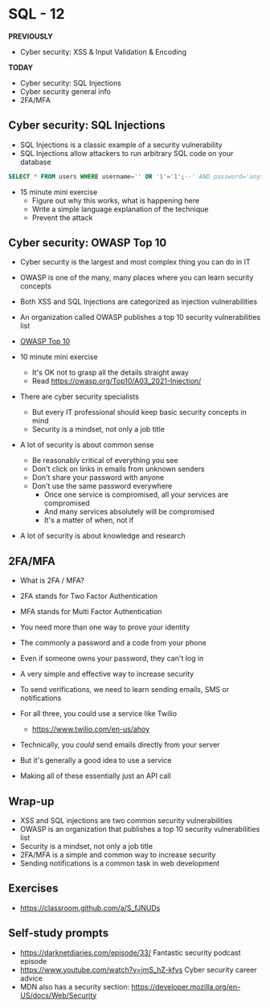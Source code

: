 # SQL - 12

**PREVIOUSLY**
- Cyber security: XSS & Input Validation & Encoding

**TODAY**
- Cyber security: SQL Injections
- Cyber security general info
- 2FA/MFA


## Cyber security: SQL Injections
- SQL Injections is a classic example of a security vulnerability
- SQL Injections allow attackers to run arbitrary SQL code on your database

```sql
SELECT * FROM users WHERE username='' OR '1'='1';--' AND password='anything';
```
- 15 minute mini exercise
    - Figure out why this works, what is happening here
    - Write a simple language explanation of the technique
    - Prevent the attack


## Cyber security: OWASP Top 10

- Cyber security is the largest and most complex thing you can do in IT
- OWASP is one of the many, many places where you can learn security concepts

- Both XSS and SQL Injections are categorized as injection vulnerabilities
- An organization called OWASP publishes a top 10 security vulnerabilities list
- [OWASP Top 10](https://owasp.org/www-project-top-ten/)

- 10 minute mini exercise
    - It's OK not to grasp all the details straight away
    - Read https://owasp.org/Top10/A03_2021-Injection/

- There are cyber security specialists
    - But every IT professional should keep basic security concepts in mind
    - Security is a mindset, not only a job title

- A lot of security is about common sense
    - Be reasonably critical of everything you see
    - Don't click on links in emails from unknown senders
    - Don't share your password with anyone
    - Don't use the same password everywhere
        - Once one service is compromised, all your services are compromised
        - And many services absolutely will be compromised
        - It's a matter of when, not if

- A lot of security is about knowledge and research


## 2FA/MFA

- What is 2FA / MFA?

- 2FA stands for Two Factor Authentication
- MFA stands for Multi Factor Authentication

- You need more than one way to prove your identity
- The commonly a password and a code from your phone
- Even if someone owns your password, they can't log in
- A very simple and effective way to increase security

- To send verifications, we need to learn sending emails, SMS or notifications

- For all three, you could use a service like Twilio
    - https://www.twilio.com/en-us/ahoy

- Technically, you *could* send emails directly from your server
- But it's generally a good idea to use a service
- Making all of these essentially just an API call


## Wrap-up

- XSS and SQL injections are two common security vulnerabilities
- OWASP is an organization that publishes a top 10 security vulnerabilities list
- Security is a mindset, not only a job title
- 2FA/MFA is a simple and common way to increase security
- Sending notifications is a common task in web development

## Exercises

- https://classroom.github.com/a/S_fJNUDs

## Self-study prompts

- https://darknetdiaries.com/episode/33/ Fantastic security podcast episode
- https://www.youtube.com/watch?v=jmS_hZ-kfvs Cyber security career advice
- MDN also has a security section: https://developer.mozilla.org/en-US/docs/Web/Security
